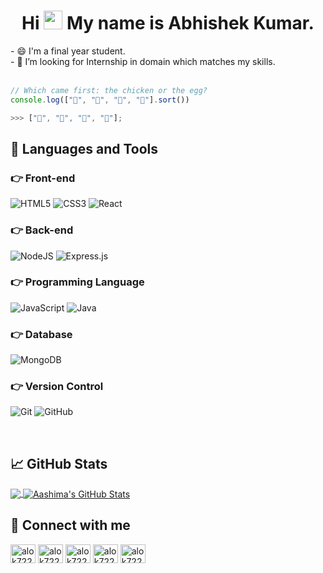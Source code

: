 <!--
**Spyabhishek/Spyabhishek** is a ✨ _special_ ✨ repository because its `README.md` (this file) appears on your GitHub profile.

Here are some ideas to get you started:

- 🔭 I’m currently working on ...
- 🌱 I’m currently learning ...
- 👯 I’m looking to collaborate on ...
- 🤔 I’m looking for help with ...
- 💬 Ask me about ...
- 📫 How to reach me: ...
- 😄 Pronouns: ...
- ⚡ Fun fact: ...
-->
<h1 align="center">Hi  <img src="https://raw.githubusercontent.com/MartinHeinz/MartinHeinz/master/wave.gif" width="30px">
My name is Abhishek Kumar.</h1>
- 😄 I'm a final year student. <br />
- 🤔 I’m looking for Internship in domain which matches my skills.

<br />
<br />

```javascript
// Which came first: the chicken or the egg?
console.log(["🥚", "🐣", "🐥", "🐔"].sort())

>>> ["🐔", "🐣", "🐥", "🥚"];
```

## 🚀 Languages and Tools
### 👉 Front-end
<p>
  <img alt="HTML5" src="https://img.shields.io/badge/html5-%23E34F26.svg?style=for-the-badge&logo=html5&logoColor=white"/>
  <img alt="CSS3" src="https://img.shields.io/badge/css3-%231572B6.svg?style=for-the-badge&logo=css3&logoColor=white"/>
  <img alt="React" src="https://img.shields.io/badge/react-%2320232a.svg?style=for-the-badge&logo=react&logoColor=%2361DAFB"/>
  </p>
  
 ### 👉 Back-end
 <p>
  <img alt="NodeJS" src="https://img.shields.io/badge/node.js-%2343853D.svg?style=for-the-badge&logo=node-dot-js&logoColor=white"/>
  <img alt="Express.js" src="https://img.shields.io/badge/express.js-%23404d59.svg?style=for-the-badge&logo=express&logoColor=%2361DAFB"/>
 </p>
 
 ### 👉 Programming Language
 <p>
  <img alt="JavaScript" src="https://img.shields.io/badge/javascript-%23323330.svg?style=for-the-badge&logo=javascript&logoColor=%23F7DF1E"/>
  <img alt="Java" src="https://img.shields.io/badge/java-%23ED8B00.svg?style=for-the-badge&logo=java&logoColor=white"/>
 </p>
 
 ### 👉 Database
 <p>
  <img alt="MongoDB" src ="https://img.shields.io/badge/MongoDB-%234ea94b.svg?style=for-the-badge&logo=mongodb&logoColor=white"/>
  </p>
  
 ### 👉 Version Control
 <p>
  <img alt="Git" src="https://img.shields.io/badge/git-%23F05033.svg?style=for-the-badge&logo=git&logoColor=white"/>
  <img alt="GitHub" src="https://img.shields.io/badge/github-%23121011.svg?style=for-the-badge&logo=github&logoColor=white"/>
  </p>
  
  
<br />


                                                                                                                   
## &#x1f4c8; GitHub Stats

<a href="https://github.com/Spyabhishek/Spyabhishek">
  <img align="center" src="https://github-readme-stats.vercel.app/api/top-langs/?username=Spyabhishek&title_color=ffffff&text_color=c9cacc&icon_color=2bbc8a&bg_color=1d1f21&langs_count=3" />
</a>
<a href="https://github.com/Spyabhishek/Spyabhishek">
  <img align="center" src="https://github-readme-stats.vercel.app/api?username=Spyabhishek&show_icons=true&line_height=27&count_private=true&title_color=ffffff&text_color=c9cacc&icon_color=2bbc8a&bg_color=1d1f21" alt="Aashima's GitHub Stats" />
</a>

## 🤝 Connect with me

<p align="left">
<a href="https://www.linkedin.com/in/abhishek-kumar-3b4a471b0/" target="blank"><img align="center" src="https://raw.githubusercontent.com/rahuldkjain/github-profile-readme-generator/master/src/images/icons/Social/linked-in-alt.svg" alt="alok722" height="30" width="40" /></a>
<a href="https://twitter.com/Iamabhshek2" target="blank"><img align="center" src="https://raw.githubusercontent.com/rahuldkjain/github-profile-readme-generator/master/src/images/icons/Social/twitter.svg" alt="alok722" height="30" width="40" /></a>
<a href="https://discord.gg/Iamabhshek#6249" target="blank"><img align="center" src="https://raw.githubusercontent.com/rahuldkjain/github-profile-readme-generator/master/src/images/icons/Social/discord.svg" alt="alok722" height="30" width="40" /></a>
<a href="https://fb.com/jasonabhishek2" target="blank"><img align="center" src="https://raw.githubusercontent.com/rahuldkjain/github-profile-readme-generator/master/src/images/icons/Social/facebook.svg" alt="alok722" height="30" width="40" /></a>
<a href="https://instagram.com/Iamabhshek" target="blank"><img align="center" src="https://raw.githubusercontent.com/rahuldkjain/github-profile-readme-generator/master/src/images/icons/Social/instagram.svg" alt="alok722_" height="30" width="40" /></a>
</p>

<br />



